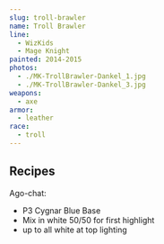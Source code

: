 ```yaml
---
slug: troll-brawler
name: Troll Brawler
line:
  - WizKids
  - Mage Knight
painted: 2014-2015
photos:
  - ./MK-TrollBrawler-Dankel_1.jpg
  - ./MK-TrollBrawler-Dankel_3.jpg
weapons:
  - axe
armor:
  - leather
race:
  - troll
---
```


## Recipes

Ago-chat:

- P3 Cygnar Blue Base
- Mix in white 50/50 for first highlight
- up to all white at top lighting
